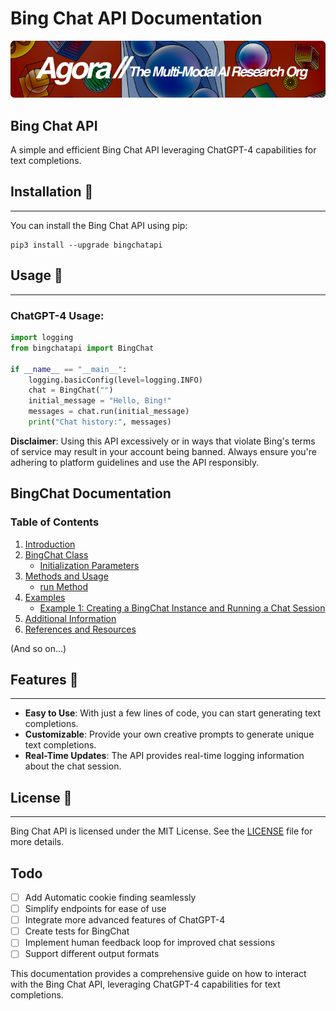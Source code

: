 # Bing Chat API Documentation

[![Multi-Modality](agorabanner.png)](https://discord.gg/qUtxnK2NMf)

## Bing Chat API

A simple and efficient Bing Chat API leveraging ChatGPT-4 capabilities for text completions.

## Installation 🐠
---------------

You can install the Bing Chat API using pip:

```
pip3 install --upgrade bingchatapi
```

## Usage 🐡
--------

### ChatGPT-4 Usage:

```python
import logging
from bingchatapi import BingChat

if __name__ == "__main__":
    logging.basicConfig(level=logging.INFO)
    chat = BingChat("")
    initial_message = "Hello, Bing!"
    messages = chat.run(initial_message)
    print("Chat history:", messages)
```

**Disclaimer**: Using this API excessively or in ways that violate Bing's terms of service may result in your account being banned. Always ensure you're adhering to platform guidelines and use the API responsibly.

## BingChat Documentation

### Table of Contents

1. [Introduction](#introduction)
2. [BingChat Class](#bingchat-class)
   - [Initialization Parameters](#initialization-parameters)
3. [Methods and Usage](#methods-and-usage)
   - [run Method](#run-method)
4. [Examples](#examples)
   - [Example 1: Creating a BingChat Instance and Running a Chat Session](#example-1-creating-a-bingchat-instance-and-running-a-chat-session)
5. [Additional Information](#additional-information)
6. [References and Resources](#references-and-resources)

(And so on...)

## Features 🌊
-----------

- **Easy to Use**: With just a few lines of code, you can start generating text completions.
- **Customizable**: Provide your own creative prompts to generate unique text completions.
- **Real-Time Updates**: The API provides real-time logging information about the chat session.

## License 📜
----------

Bing Chat API is licensed under the MIT License. See the [LICENSE](https://domain.apac.ai/LICENSE) file for more details.

## Todo

- [ ] Add Automatic cookie finding seamlessly
- [ ] Simplify endpoints for ease of use
- [ ] Integrate more advanced features of ChatGPT-4
- [ ] Create tests for BingChat
- [ ] Implement human feedback loop for improved chat sessions
- [ ] Support different output formats

This documentation provides a comprehensive guide on how to interact with the Bing Chat API, leveraging ChatGPT-4 capabilities for text completions.
